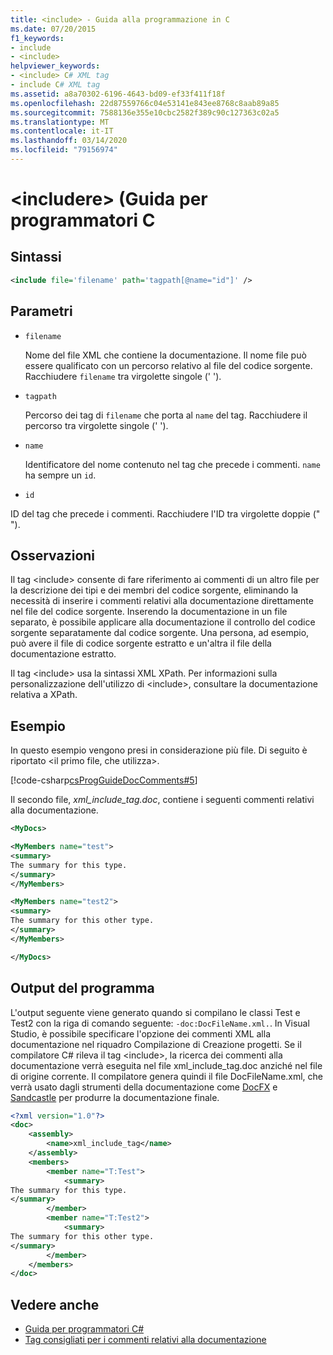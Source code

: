 ```yaml
---
title: <include> - Guida alla programmazione in C
ms.date: 07/20/2015
f1_keywords:
- include
- <include>
helpviewer_keywords:
- <include> C# XML tag
- include C# XML tag
ms.assetid: a8a70302-6196-4643-bd09-ef33f411f18f
ms.openlocfilehash: 22d87559766c04e53141e843ee8768c8aab89a85
ms.sourcegitcommit: 7588136e355e10cbc2582f389c90c127363c02a5
ms.translationtype: MT
ms.contentlocale: it-IT
ms.lasthandoff: 03/14/2020
ms.locfileid: "79156974"
---
```

# <a name="include-c-programming-guide"></a>\<includere> (Guida per programmatori C

## <a name="syntax"></a>Sintassi

```xml
<include file='filename' path='tagpath[@name="id"]' />
```

## <a name="parameters"></a>Parametri

- `filename`

  Nome del file XML che contiene la documentazione. Il nome file può essere qualificato con un percorso relativo al file del codice sorgente. Racchiudere `filename` tra virgolette singole (' ').

- `tagpath`

  Percorso dei tag di `filename` che porta al `name` del tag. Racchiudere il percorso tra virgolette singole (' ').

- `name`

  Identificatore del nome contenuto nel tag che precede i commenti. `name` ha sempre un `id`.

- `id`

ID del tag che precede i commenti. Racchiudere l'ID tra virgolette doppie (" ").

## <a name="remarks"></a>Osservazioni

Il tag \<include> consente di fare riferimento ai commenti di un altro file per la descrizione dei tipi e dei membri del codice sorgente, eliminando la necessità di inserire i commenti relativi alla documentazione direttamente nel file del codice sorgente. Inserendo la documentazione in un file separato, è possibile applicare alla documentazione il controllo del codice sorgente separatamente dal codice sorgente. Una persona, ad esempio, può avere il file di codice sorgente estratto e un'altra il file della documentazione estratto.

Il tag \<include> usa la sintassi XML XPath. Per informazioni sulla personalizzazione dell'utilizzo di \<include>, consultare la documentazione relativa a XPath.

## <a name="example"></a>Esempio

In questo esempio vengono presi in considerazione più file. Di seguito è riportato \<il primo file, che utilizza>.

[!code-csharp[csProgGuideDocComments#5](~/samples/snippets/csharp/VS_Snippets_VBCSharp/csProgGuideDocComments/CS/DocComments.cs#5)]

Il secondo file, *xml_include_tag.doc*, contiene i seguenti commenti relativi alla documentazione.

```xml
<MyDocs>

<MyMembers name="test">
<summary>
The summary for this type.
</summary>
</MyMembers>

<MyMembers name="test2">
<summary>
The summary for this other type.
</summary>
</MyMembers>

</MyDocs>
```

## <a name="program-output"></a>Output del programma

L'output seguente viene generato quando si compilano le classi Test e Test2 con la riga di comando seguente: `-doc:DocFileName.xml.`. In Visual Studio, è possibile specificare l'opzione dei commenti XML alla documentazione nel riquadro Compilazione di Creazione progetti. Se il compilatore C# rileva il tag \<include>, la ricerca dei commenti alla documentazione verrà eseguita nel file xml_include_tag.doc anziché nel file di origine corrente. Il compilatore genera quindi il file DocFileName.xml, che verrà usato dagli strumenti della documentazione come [DocFX](https://dotnet.github.io/docfx/) e [Sandcastle](https://github.com/EWSoftware/SHFB) per produrre la documentazione finale.  
  
```xml
<?xml version="1.0"?>
<doc>
    <assembly>
        <name>xml_include_tag</name>
    </assembly>
    <members>
        <member name="T:Test">
            <summary>
The summary for this type.
</summary>
        </member>
        <member name="T:Test2">
            <summary>
The summary for this other type.
</summary>
        </member>
    </members>
</doc>
```  
  
## <a name="see-also"></a>Vedere anche

- [Guida per programmatori C#](../index.md)
- [Tag consigliati per i commenti relativi alla documentazione](./recommended-tags-for-documentation-comments.md)

